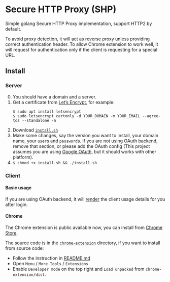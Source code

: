 # Secure HTTP Proxy (SHP)

Simple golang Secure HTTP Proxy implementation, support HTTP2 by default.

To avoid proxy detection, it will act as reverse proxy unless providing correct authentication header. To allow Chrome extension to work well, it will request for authentication only if the client is requesting for a special URL.

## Install

### Server

0. You should have a domain and a server.
1. Get a certificate from [Let’s Encrypt](https://letsencrypt.org), for example:
   ```
   $ sudo apt install letsencrypt
   $ sudo letsencrypt certonly -d YOUR_DOMAIN -m YOUR_EMAIL --agree-tos --standalone -n
   ```
2. Download [`install.sh`](./install.sh)
3. Make some changes, say the version you want to install, your domain name, your `user`s and `password`s. If you are not using OAuth backend, remove that section, or please add the OAuth config (This project assumes you are using [Google OAuth](https://console.cloud.google.com/apis/credentials), but it should works with other platform).
4. `$ chmod +x install.sh && ./install.sh`

### Client

#### Basic usage

If you are using OAuth backend, it will [render](./server/render.js) the client usage details for you after login.

#### Chrome

The Chrome extension is public available now, you can install from [Chrome Store](https://chrome.google.com/webstore/detail/go-shp-client/pfmmmnmngonlnloejbdhnmknopgejmcn).

The source code is in the [`chrome-extension`](./chrome-extension/) directory, if you want to install from source code:
  - Follow the instruction in [README.md](./chrome-extension/README.md)
  - Open `Menu` / `More Tools` / `Extensions`
  - Enable `Developer mode` on the top right and `Load unpacked` from `chrome-extension/dist`.
